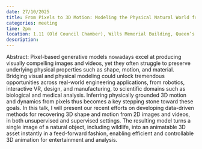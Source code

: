 ```yaml
---
date: 27/10/2025
title: From Pixels to 3D Motion: Modeling the Physical Natural World from Images - Elliott (Shangzhe) Wu (University of Cambridge)
categories: meeting
time: 2pm
location: 1.11 (Old Council Chamber), Wills Memorial Building, Queen’s Rd, Bristol BS8 1RJ
description:
---
```

Abstract: Pixel-based generative models nowadays excel at producing visually compelling images and videos, yet they often struggle to preserve underlying physical properties such as shape, motion, and material. Bridging visual and physical modeling could unlock tremendous opportunities across real-world engineering applications, from robotics, interactive VR, design, and manufacturing, to scientific domains such as biological and medical analysis. Inferring physically grounded 3D motion and dynamics from pixels thus becomes a key stepping stone toward these goals. In this talk, I will present our recent efforts on developing data-driven methods for recovering 3D shape and motion from 2D images and videos, in both unsupervised and supervised settings. The resulting model turns a single image of a natural object, including wildlife, into an animatable 3D asset instantly in a feed-forward fashion, enabling efficient and controllable 3D animation for entertainment and analysis.